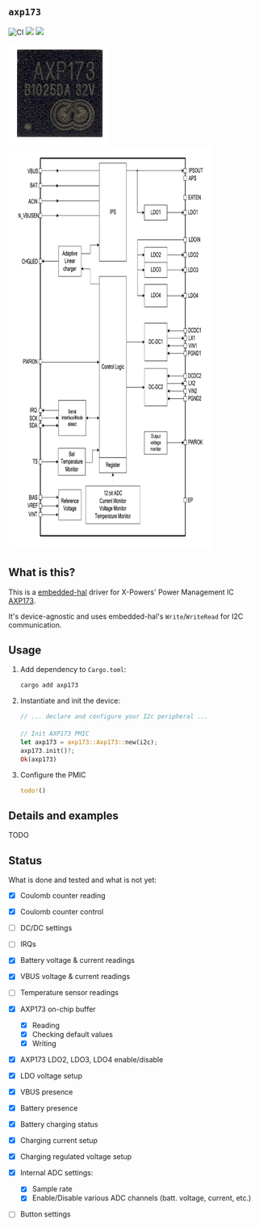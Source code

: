 ## `axp173`

![CI](https://github.com/eupn/axp173-rs/workflows/CI/badge.svg)
[![](https://img.shields.io/crates/v/axp173.svg?style=flat)](https://crates.io/crates/axp173)
[![](https://img.shields.io/crates/d/axp173.svg?maxAge=3600)](https://crates.io/crates/axp173)

<img src="doc/axp173.jpg" width="200" height="200"><img src="doc/axp173_block_diagram.png" width="400" height="800">

## What is this?

This is a [embedded-hal](https://github.com/rust-embedded/embedded-hal) driver 
for X-Powers' Power Management IC [AXP173](http://www.x-powers.com/en.php/Info/product_detail/article_id/27).

It's device-agnostic and uses embedded-hal's `Write`/`WriteRead` for I2C communication.

## Usage

1. Add dependency to `Cargo.toml`:

    ```bash
    cargo add axp173
    ```
    
2. Instantiate and init the device:

    ```rust
    // ... declare and configure your I2c peripheral ...
    
    // Init AXP173 PMIC
    let axp173 = axp173::Axp173::new(i2c);
    axp173.init()?;
    Ok(axp173)
    ```

3. Configure the PMIC

   ```rust
   todo!()
   ```

## Details and examples

TODO

## Status

What is done and tested and what is not yet:

- [x] Coulomb counter reading
- [x] Coulomb counter control
- [ ] DC/DC settings
- [ ] IRQs
- [x] Battery voltage & current readings
- [x] VBUS voltage & current readings
- [ ] Temperature sensor readings
- [x] AXP173 on-chip buffer
  - [x] Reading
  - [x] Checking default values
  - [x] Writing
- [x] AXP173 LDO2, LDO3, LDO4 enable/disable
- [x] LDO voltage setup
- [x] VBUS presence
- [x] Battery presence
- [x] Battery charging status
- [x] Charging current setup
- [x] Charging regulated voltage setup
- [x] Internal ADC settings:
  - [x] Sample rate
  - [x] Enable/Disable various ADC channels (batt. voltage, current, etc.)
- [ ] Button settings

